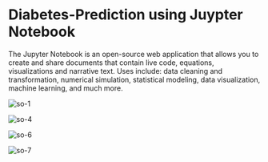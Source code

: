 # Diabetes-Prediction using Juypter Notebook

The Jupyter Notebook is an open-source web application that allows you to create and share documents that contain live code, equations, visualizations and narrative text. Uses include: data cleaning and transformation, numerical simulation, statistical modeling, data visualization, machine learning, and much more.

![so-1](https://user-images.githubusercontent.com/84716437/121179474-6e2f6880-c87d-11eb-98f2-dee8d6f7df47.png)

![so-4](https://user-images.githubusercontent.com/84716437/121179580-8901dd00-c87d-11eb-9596-c0be6c35c2ab.png)

![so-6](https://user-images.githubusercontent.com/84716437/121179684-a040ca80-c87d-11eb-9f87-dd15e734e157.png)

![so-7](https://user-images.githubusercontent.com/84716437/121179503-77b8d080-c87d-11eb-9021-0b62e3815c95.png)
